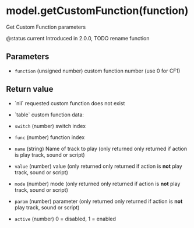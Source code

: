# model.getCustomFunction(function)



Get Custom Function parameters

@status current Introduced in 2.0.0, TODO rename function


## Parameters

* `function` (unsigned number) custom function number (use 0 for CF1)



## Return value

* \`nil\` requested custom function does not exist

* \`table\` custom function data:
 * `switch` (number) switch index
 * `func` (number) function index
 * `name` (string)  Name of track to play (only returned only returned if action is play track, sound or script)
 * `value` (number) value (only returned only returned if action is **not** play track, sound or script)
 * `mode` (number) mode (only returned only returned if action is **not** play track, sound or script)
 * `param` (number) parameter (only returned only returned if action is **not** play track, sound or script)
 * `active` (number) 0 = disabled, 1 = enabled



